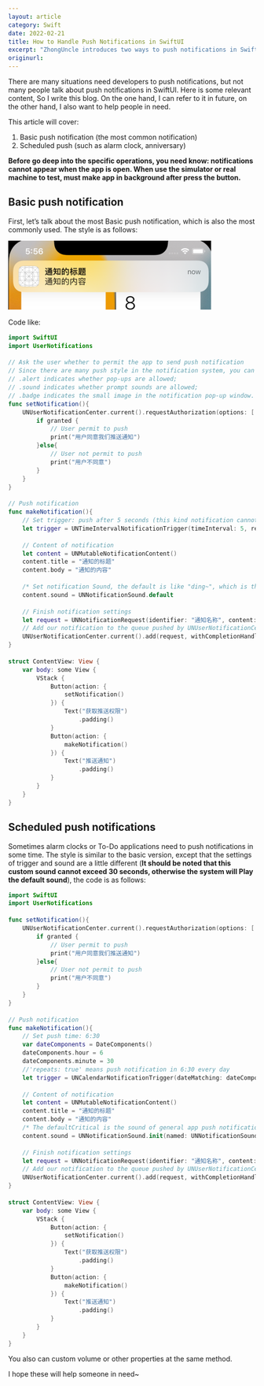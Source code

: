 ```yaml
---
layout: article
category: Swift
date: 2022-02-21
title: How to Handle Push Notifications in SwiftUI
excerpt: "ZhongUncle introduces two ways to push notifications in SwiftUI from ZhongUncle, because no many people talk about how to do in SwiftUI."
originurl: 
---
```

There are many situations need developers to push notifications, but not many people talk about push notifications in SwiftUI. Here is some relevant content, So I write this blog. On the one hand, I can refer to it in future, on the other hand, I also want to help people in need.

This article will cover:
  1. Basic push notification (the most common notification)
  2. Scheduled push (such as alarm clock, anniversary)

**Before go deep into the specific operations, you need know: notifications cannot appear when the app is open. When use the simulator or real machine to test, must make app in background after press the button.**

## Basic push notification
First, let’s talk about the most Basic push notification, which is also the most commonly used. The style is as follows:

![Basic push notification demo](/assets/images/b98af0a25c2b49049246400ad2045c34.png)

Code like:

```swift
import SwiftUI
import UserNotifications

// Ask the user whether to permit the app to send push notification
// Since there are many push style in the notification system, you can go to "Settings" to see them. 
// .alert indicates whether pop-ups are allowed; 
// .sound indicates whether prompt sounds are allowed; 
// .badge indicates the small image in the notification pop-up window.
func setNotification(){
    UNUserNotificationCenter.current().requestAuthorization(options: [.alert, .sound, .badge]){ (granted, _) in
        if granted {
            // User permit to push
            print("用户同意我们推送通知")
        }else{
            // User not permit to push
            print("用户不同意")
        }
    }
}

// Push notification
func makeNotification(){
    // Set trigger: push after 5 seconds (this kind notification cannot repeat push)
    let trigger = UNTimeIntervalNotificationTrigger(timeInterval: 5, repeats: false)
    
    // Content of notification
    let content = UNMutableNotificationContent()
    content.title = "通知的标题"
    content.body = "通知的内容"

    /* Set notification Sound, the default is like "ding~", which is the sound of iMessage. The defaultCritical is the sound of general app push notifications */
    content.sound = UNNotificationSound.default 
    
    // Finish notification settings
    let request = UNNotificationRequest(identifier: "通知名称", content: content, trigger: trigger)
    // Add our notification to the queue pushed by UNUserNotificationCenter
    UNUserNotificationCenter.current().add(request, withCompletionHandler: nil)
}

struct ContentView: View {
    var body: some View {
        VStack {
            Button(action: {
                setNotification()
            }) {
                Text("获取推送权限")
                    .padding()
            }
            Button(action: {
                makeNotification()
            }) {
                Text("推送通知")
                    .padding()
            }
        }
    }
}
```

## Scheduled push notifications
Sometimes alarm clocks or To-Do applications need to push notifications in some time. The style is similar to the basic version, except that the settings of trigger and sound are a little different (**It should be noted that this custom sound cannot exceed 30 seconds, otherwise the system will Play the default sound**), the code is as follows:

```swift
import SwiftUI
import UserNotifications

func setNotification(){
    UNUserNotificationCenter.current().requestAuthorization(options: [.alert, .sound, .badge]){ (granted, _) in
        if granted {
            // User permit to push
            print("用户同意我们推送通知")
        }else{
            // User not permit to push
            print("用户不同意")
        }
    }
}

// Push notification
func makeNotification(){
    // Set push time: 6:30
    var dateComponents = DateComponents()
    dateComponents.hour = 6
    dateComponents.minute = 30
    //'repeats: true' means push notification in 6:30 every day
    let trigger = UNCalendarNotificationTrigger(dateMatching: dateComponents, repeats: true)
    
    // Content of notification
    let content = UNMutableNotificationContent()
    content.title = "通知的标题"
    content.body = "通知的内容"
    /* The defaultCritical is the sound of general app push notifications */
    content.sound = UNNotificationSound.init(named: UNNotificationSoundName("ring.m4a"))
    
    // Finish notification settings
    let request = UNNotificationRequest(identifier: "通知名称", content: content, trigger: trigger)
    // Add our notification to the queue pushed by UNUserNotificationCenter
    UNUserNotificationCenter.current().add(request, withCompletionHandler: nil)
}

struct ContentView: View {
    var body: some View {
        VStack {
            Button(action: {
                setNotification()
            }) {
                Text("获取推送权限")
                    .padding()
            }
            Button(action: {
                makeNotification()
            }) {
                Text("推送通知")
                    .padding()
            }
        }
    }
}
```

You also can custom volume or other properties at the same method.

I hope these will help someone in need~